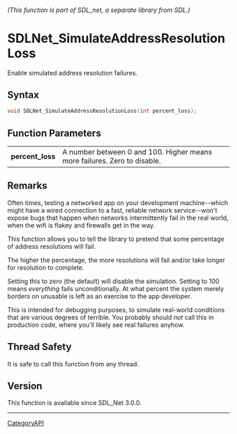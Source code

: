 ###### (This function is part of SDL_net, a separate library from SDL.)
# SDLNet_SimulateAddressResolutionLoss

Enable simulated address resolution failures.

## Syntax

```c
void SDLNet_SimulateAddressResolutionLoss(int percent_loss);

```

## Function Parameters

|                      |                                                                          |
| -------------------- | ------------------------------------------------------------------------ |
| **percent_loss**     | A number between 0 and 100. Higher means more failures. Zero to disable. |

## Remarks

Often times, testing a networked app on your development machine--which
might have a wired connection to a fast, reliable network service--won't
expose bugs that happen when networks intermittently fail in the real
world, when the wifi is flakey and firewalls get in the way.

This function allows you to tell the library to pretend that some
percentage of address resolutions will fail.

The higher the percentage, the more resolutions will fail and/or take
longer for resolution to complete.

Setting this to zero (the default) will disable the simulation. Setting to
100 means _everything_ fails unconditionally. At what percent the system
merely borders on unusable is left as an exercise to the app developer.

This is intended for debugging purposes, to simulate real-world conditions
that are various degrees of terrible. You probably should _not_ call this
in production code, where you'll likely see real failures anyhow.

## Thread Safety

It is safe to call this function from any thread.

## Version

This function is available since SDL_Net 3.0.0.

----
[CategoryAPI](CategoryAPI.md)
